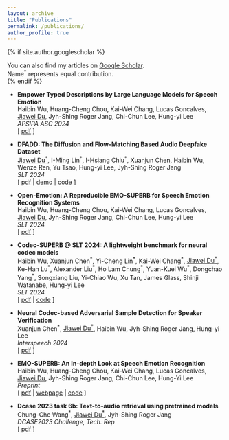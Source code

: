 ```yaml
---
layout: archive
title: "Publications"
permalink: /publications/
author_profile: true
---
```


{% if site.author.googlescholar %}
  <div class="wordwrap">You can also find my articles on <a href="{{site.author.googlescholar}}">Google Scholar</a>.</div>
  <div class="wordwrap">Name<sup>*</sup> represents equal contribution.</div>
{% endif %}

- **Empower Typed Descriptions by Large Language Models for Speech Emotion**<br/>
    Haibin Wu, Huang-Cheng Chou, Kai-Wei Chang, Lucas Goncalves, <u>Jiawei Du</u>, Jyh-Shing Roger Jang, Chi-Chun Lee, Hung-yi Lee<br/>
    *APSIPA ASC 2024*<br/>
    [ [pdf](https://www.researchgate.net/publication/384833473_Empower_Typed_Descriptions_by_Large_Language_Models_for_Speech_Emotion_Recognition) ]

- **DFADD: The Diffusion and Flow-Matching Based Audio Deepfake Dataset**<br/>
    <u>Jiawei Du<sup>*</sup></u>, I-Ming Lin<sup>\*</sup>, I-Hsiang Chiu<sup>\*</sup>, Xuanjun Chen, Haibin Wu, Wenze Ren, Yu Tsao, Hung-yi Lee, Jyh-Shing Roger Jang<br/>
    *SLT 2024*<br/>
    [ [pdf](https://arxiv.org/abs/2409.08731) | [demo](https://huggingface.co/datasets/isjwdu/DFADD) | [code](https://github.com/isjwdu/DFADD) ]

- **Open-Emotion: A Reproducible EMO-SUPERB for Speech Emotion Recognition Systems**<br/>
    Haibin Wu, Huang-Cheng Chou, Kai-Wei Chang, Lucas Goncalves, <u>Jiawei Du</u>, Jyh-Shing Roger Jang, Chi-Chun Lee, Hung-yi Lee<br/>
    *SLT 2024*<br/>
    [ [pdf](https://www.researchgate.net/publication/383736295_OPEN-EMOTION_A_REPRODUCIBLE_EMO-SUPERB_FOR_SPEECH_EMOTION_RECOGNITION_SYSTEMS) ]

- **Codec-SUPERB @ SLT 2024: A lightweight benchmark for neural codec models**<br/>
    Haibin Wu, Xuanjun Chen<sup>\*</sup>, Yi-Cheng Lin<sup>\*</sup>, Kai-Wei Chang<sup>\*</sup>,  <u>Jiawei Du<sup>*</sup></u>, Ke-Han Lu<sup>\*</sup>, Alexander Liu<sup>\*</sup>, Ho Lam Chung<sup>\*</sup>, Yuan-Kuei Wu<sup>\*</sup>, Dongchao Yang<sup>\*</sup>, Songxiang Liu, Yi-Chiao Wu, Xu Tan, James Glass, Shinji Watanabe, Hung-yi Lee<br/>
    *SLT 2024*<br/>
    [ [pdf](https://arxiv.org/abs/2409.14085) | [code](https://codecsuperb.github.io/) ]

- **Neural Codec-based Adversarial Sample Detection for Speaker Verification**<br/>
    Xuanjun Chen<sup>\*</sup>, <u>Jiawei Du<sup>*</sup></u>, Haibin Wu, Jyh-Shing Roger Jang, Hung-yi Lee<br/>
    *Interspeech 2024*<br/>
    [ [pdf](https://www.isca-archive.org/interspeech_2024/chen24p_interspeech.html) ]

- **EMO-SUPERB: An In-depth Look at Speech Emotion Recognition**<br/>
    Haibin Wu, Huang-Cheng Chou, Kai-Wei Chang, Lucas Goncalves, <u>Jiawei Du</u>, Jyh-Shing Roger Jang, Chi-Chun Lee, Hung-Yi Lee<br/>
    *Preprint*<br/>
    [ [pdf](http://arxiv.org/abs/2402.13018) | [webpage](http://emosuperb.github.io/) | [code](http://github.com/EMOsuperb/EMO-SUPERB-submission) ]

- **Dcase 2023 task 6b: Text-to-audio retrieval using pretrained models**<br/>
    Chung-Che Wang<sup>\*</sup>, <u>Jiawei Du<sup>*</sup></u>, Jyh-Shing Roger Jang<br/>
    *DCASE2023 Challenge, Tech. Rep*<br/>
    [ [pdf](http://dcase.community/documents/challenge2023/technical_reports/DCASE2023_Wang_40_t6b.pdf) ]

